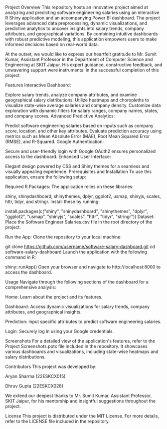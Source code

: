 Project Overview
This repository hosts an innovative project aimed at analyzing and predicting software engineering salaries using an interactive R Shiny application and an accompanying Power BI dashboard. The project leverages advanced data preprocessing, dynamic visualizations, and predictive analytics to uncover insights into salary trends, company attributes, and geographical variations. By combining intuitive dashboards with robust predictive modeling, this application empowers users to make informed decisions based on real-world data.

At the outset, we would like to express our heartfelt gratitude to Mr. Sumit Kumar, Assistant Professor in the Department of Computer Science and Engineering at SKIT Jaipur. His expert guidance, constructive feedback, and unwavering support were instrumental in the successful completion of this project.

Features
Interactive Dashboard:

Explore salary trends, analyze company attributes, and examine geographical salary distributions.
Utilize heatmaps and choropleths to visualize state-wise average salaries and company density.
Customize data exploration with dynamic filters for salary ranges, company names, states, and company scores.
Advanced Predictive Analytics:

Predict software engineering salaries based on inputs such as company score, location, and other key attributes.
Evaluate prediction accuracy using metrics such as Mean Absolute Error (MAE), Root Mean Squared Error (RMSE), and R-Squared.
Google Authentication:

Secure and user-friendly login with Google OAuth2 ensures personalized access to the dashboard.
Enhanced User Interface:

Elegant design powered by CSS and Shiny themes for a seamless and visually appealing experience.
Prerequisites and Installation
To use this application, ensure the following setup:

Required R Packages: The application relies on these libraries:

shiny, shinydashboard, shinythemes, dplyr, ggplot2, usmap, shinyjs, scales, httr, tidyr, and stringr.
Install these by running:


install.packages(c("shiny", "shinydashboard", "shinythemes", "dplyr", "ggplot2", "usmap", "shinyjs", "scales", "httr", "tidyr", "stringr"))
Dataset: Place the Software Engineer Salaries.csv file in the root directory of the project.

Run the App: Clone the repository to your local machine:


git clone https://github.com/username/software-salary-dashboard.git
cd software-salary-dashboard
Launch the application with the following command in R:


shiny::runApp()
Open your browser and navigate to http://localhost:8000 to access the dashboard.

Usage
Navigate through the following sections of the dashboard for a comprehensive analysis:

Home: Learn about the project and its features.

Dashboard: Access dynamic visualizations for salary trends, company attributes, and geographical insights.

Prediction: Input specific attributes to predict software engineering salaries.

Login: Securely log in using your Google credentials.

Screenshots
For a detailed view of the application's features, refer to the Project Screenshots.pptx file included in the repository. It showcases various dashboards and visualizations, including state-wise heatmaps and salary distributions.

Contributors
This project was developed by:

Aryan Sharma (22ESKCX015)  

Dhruv Gupta (22ESKCX028)

We extend our deepest thanks to Mr. Sumit Kumar, Assistant Professor, SKIT Jaipur, for his mentorship and insightful suggestions throughout the project.

License
This project is distributed under the MIT License. For more details, refer to the LICENSE file included in the repository.














